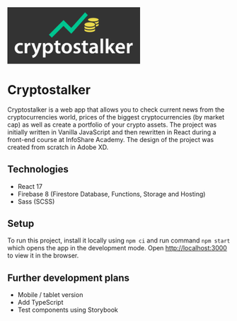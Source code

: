 <img src="./src/img/logo.png" alt="Cryptostalker logo" width="300"/>

# Cryptostalker

Cryptostalker is a web app that allows you to check current news from the cryptocurrencies world, prices of the biggest cryptocurrencies (by market cap) as well as create a portfolio of your crypto assets. The project was initially written in Vanilla JavaScript and then rewritten in React during a front-end course at InfoShare Academy. The design of the project was created from scratch in Adobe XD.

## Technologies

* React 17
* Firebase 8 (Firestore Database, Functions, Storage and Hosting)
* Sass (SCSS)

## Setup

To run this project, install it locally using `npm ci` and run command `npm start` which opens the app in the development mode.
Open [http://localhost:3000](http://localhost:3000) to view it in the browser.

## Further development plans

* Mobile / tablet version
* Add TypeScript
* Test components using Storybook
